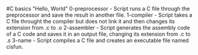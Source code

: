#C basics "Hello, World"
0-preprocessor - Script runs a C file through the preprocessor and save the result in another file.
1-compiler - Script takes a C file throught the compiler but does not link it and then changes its extension from .c to .o
2-assembler - Script generates the assembly code of a C code and saves it in an output file, changing its extension from .c to .s
3-name - Script compiles a C file and creates an executable file named cisfun.
